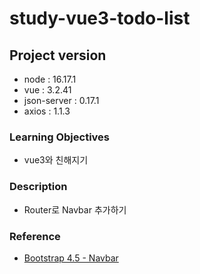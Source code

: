 # study-vue3-todo-list

## Project version

- node : 16.17.1
- vue : 3.2.41
- json-server : 0.17.1
- axios : 1.1.3

### Learning Objectives

- vue3와 친해지기

### Description

- Router로 Navbar 추가하기

### Reference

- [Bootstrap 4.5 - Navbar](https://getbootstrap.com/docs/4.5/components/navbar/)